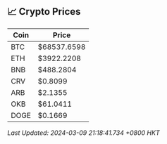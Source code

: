 ## 📈 Crypto Prices

| Coin | Price |
| ---- | ----- |
| BTC | $68537.6598 |
| ETH | $3922.2208 |
| BNB | $488.2804 |
| CRV | $0.8099 |
| ARB | $2.1355 |
| OKB | $61.0411 |
| DOGE | $0.1669 |

_Last Updated: 2024-03-09 21:18:41.734 +0800 HKT_